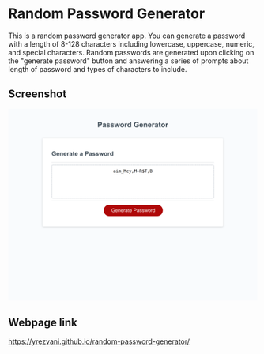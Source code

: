 # Random Password Generator

This is a random password generator app. You can generate a password with a length of 8-128 characters including lowercase, uppercase, numeric, and special characters.
Random passwords are generated upon clicking on the "generate password" button and answering a series of prompts about length of password and types of characters to include.

## Screenshot

![alt text](./images/screenshot.png)

## Webpage link

https://yrezvani.github.io/random-password-generator/
